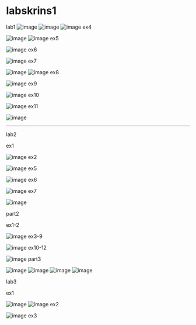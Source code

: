 # labskrins1
lab1
![image](https://user-images.githubusercontent.com/65495621/162809321-f2193a1f-c5d5-4a14-b26f-56db1a0e5f63.png)
![image](https://user-images.githubusercontent.com/65495621/162809346-e7ffbb34-925b-445b-80c2-450ecb548993.png)
![image](https://user-images.githubusercontent.com/65495621/162809383-bf24a462-1ef1-49ca-a5cd-7e7095ae9e6c.png)
ex4


![image](https://user-images.githubusercontent.com/65495621/162809464-904a053e-c4b6-438d-82ce-28b9852db1ab.png)
![image](https://user-images.githubusercontent.com/65495621/162809501-4dfa336b-8aeb-4010-96ee-06d5682e0522.png)
ex5


![image](https://user-images.githubusercontent.com/65495621/162809563-bb49a39a-f944-4343-a4ef-e27b71406ff7.png)
ex6


![image](https://user-images.githubusercontent.com/65495621/162809574-f59f870c-6586-4eb5-9985-d5fca1bb44c3.png)
ex7


![image](https://user-images.githubusercontent.com/65495621/162809670-8cefa74f-591f-4bd5-845b-2b97276c9bbc.png)
![image](https://user-images.githubusercontent.com/65495621/162809702-35c16ffe-c09e-43a1-b5f4-6e85528ae8d7.png)
ex8


![image](https://user-images.githubusercontent.com/65495621/162809735-2ab6b9d2-6d98-48ac-9644-2f92dff431d0.png)
ex9


![image](https://user-images.githubusercontent.com/65495621/162809762-c81b0a3a-6c9a-4447-b496-d38385b58ba1.png)
ex10


![image](https://user-images.githubusercontent.com/65495621/162809815-c33585fd-caad-4206-ab79-6e59111f74bf.png)
ex11


![image](https://user-images.githubusercontent.com/65495621/162809846-af9c931b-d5c8-4fb5-9de2-1d53a8e902da.png)
____________


lab2


ex1


![image](https://user-images.githubusercontent.com/65495621/162809906-372d09ff-729d-4994-9678-8085f66cd9b3.png)
ex2


![image](https://user-images.githubusercontent.com/65495621/162810964-65f533ec-c40f-4894-9ca2-c815271a895d.png)
ex5


![image](https://user-images.githubusercontent.com/65495621/162812225-70c87505-52d0-4552-95d7-5eb7ade57da7.png)
ex6


![image](https://user-images.githubusercontent.com/65495621/162813429-be1a1a0f-e4aa-4bd1-8985-188e96d90a6b.png)
ex7


![image](https://user-images.githubusercontent.com/65495621/162813851-b55ead7b-5a19-4bab-aaf5-4871181037fc.png)


part2


ex1-2


![image](https://user-images.githubusercontent.com/65495621/162816798-d1e1e387-fd5b-48ff-aad0-4fb58e3a027a.png)
ex3-9

![image](https://user-images.githubusercontent.com/65495621/162818245-5c6fc8e5-3e29-4ee3-bccb-11c7844791e9.png)
ex10-12


![image](https://user-images.githubusercontent.com/65495621/162818552-308aa8be-873a-404a-8269-0889bad8e982.png)
part3


![image](https://user-images.githubusercontent.com/65495621/162819068-ac906efa-6e78-4b57-b9c3-b2958c41297b.png)
![image](https://user-images.githubusercontent.com/65495621/162819552-34af5afb-c0dd-491f-bef1-b2ffad88d7b0.png)
![image](https://user-images.githubusercontent.com/65495621/162822089-c816dcc7-a637-4039-b169-1a052ec883a4.png)
![image](https://user-images.githubusercontent.com/65495621/162823214-fbea2ad6-1c5a-478c-873e-873fe93f4249.png)


lab3


ex1


![image](https://user-images.githubusercontent.com/65495621/162971243-ecef368b-039f-4c40-8dab-81252480debe.png)
![image](https://user-images.githubusercontent.com/65495621/162974523-942fce48-3f03-488b-8427-03d3318b8757.png)
ex2


![image](https://user-images.githubusercontent.com/65495621/162980852-0e5006cd-acd4-4d94-9b55-e06113d1d486.png)
ex3






